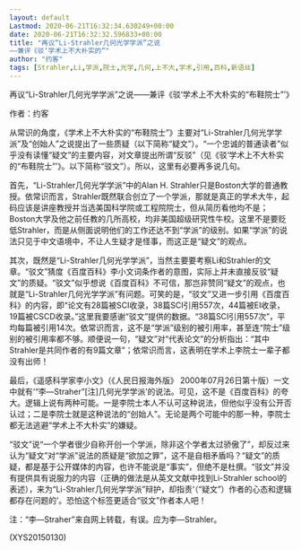 ```yaml
---
layout: default
Lastmod: 2020-06-21T16:32:34.630249+00:00
date: 2020-06-21T16:32:32.596833+00:00
title: "再议“Li-Strahler几何光学学派”之说
——兼评《驳‘学术上不大朴实的“"
author: "约客"
tags: [Strahler,Li,学派,院士,光学,几何,上不大,学术,引用,百科,新语丝]
---
```


再议“Li-Strahler几何光学学派”之说——兼评《驳‘学术上不大朴实的“布鞋院士”’》

作者：约客

从常识的角度，《学术上不大朴实的“布鞋院士”》主要对“Li-Strahler几何光学学派”及“创始人”之说提出了一些质疑（以下简称“疑文”）。“一个忠诚的普通读者”似乎没有读懂“疑文”的主要内容，对文章提出所谓“反驳”（见《驳‘学术上不大朴实的“布鞋院士”’》。以下简称“驳文”）。所以，这里有必要再多说几句。

首先，“Li-Strahler几何光学学派”中的Alan H. Strahler只是Boston大学的普通教授。依常识而言，Strahler既然联合创立了一个学派，那就是真正的学术大牛，起码应该是讲座教授并当选美国科学院或工程院院士，但从简历看他均不是；Boston大学及他之前任教的几所高校，均非美国超级研究性牛校。这里不是要贬低Strahler，而是从侧面说明他们的工作还达不到“学派”的级别。如果“学派”的说法只见于中文语境中，不让人生疑才是怪事，而这正是“疑文”的观点。

其次，既然是“Li-Strahler几何光学学派”，当然主要要考察Li和Strahler的文章。“驳文”猜度《百度百科》李小文词条作者的意图，实际上并未直接反驳“疑文”的质疑。“驳文”似乎想说《百度百科》不可信，那岂非赞同“疑文”的观点，也就是“Li-Strahler几何光学学派”有问题。可笑的是，“驳文”又进一步引用《百度百科》的内容，即“论文有28篇被SCI收录，38篇SCI引用557次，44篇被EI收录，19篇被CSCD收录。”这里我要感谢“驳文”提供的数据。“38篇SCI引用557次”，平均每篇被引用14次。依常识而言，这不是“学派”级别的被引用率，甚至连“院士”级别的被引用率都不够。顺便说一句，“疑文”对“代表论文”的分析指出：“其中Strahler是共同作者的有9篇文章”；依常识而言，这表明在学术上李院士一辈子都没有出师！

最后，《遥感科学家李小文》（《人民日报海外版》 2000年07月26日第十版）一文中就有‘“李—Straher”[注]几何光学学派’的说法。可见，这不是《百度百科》的夸大。逻辑上说有两种可能。一是李院士本人不认可这种说法，但他似乎没有公开否认过；二是李院士就是这种说法的“创始人”。无论是两个可能中的那一种，李院士都无法逃避“学术上不大朴实”的嫌疑。

“驳文”说“一个学者很少自称开创一个学派，除非这个学者太过骄傲了”，却反过来认为“疑文”对“学派”说法的质疑是“欲加之罪”，这不是自相矛盾吗？“疑文”的质疑，都是基于公开媒体的内容，也许不能说是“事实”，但绝不是杜撰。“驳文”并没有提供具有说服力的内容（正确的做法是从英文文献中找到Li-Strahler school的表述），来为“Li-Strahler几何光学学派”辩护，却指责‘（“疑文”）作者的心态和逻辑都存在问题的’。恐怕这个标签更适合“驳文”作者本人吧！

注：“李—Straher”来自网上转载，有误。应为李—Strahler。

(XYS20150130)

